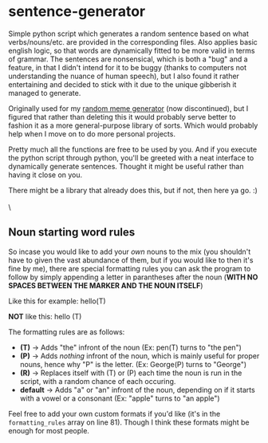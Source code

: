 # sentence-generator

Simple python script which generates a random sentence based on what verbs/nouns/etc. are provided in the corresponding files. Also applies basic english logic, so that words are dynamically fitted to be more valid in terms of grammar. The sentences are nonsensical, which is both a "bug" and a feature, in that I didn't intend for it to be buggy (thanks to computers not understanding the nuance of human speech), but I also found it rather entertaining and decided to stick with it due to the unique gibberish it managed to generate.

Originally used for my [random meme generator](https://www.youtube.com/channel/UCLyK-hcEoqZGaYTosRT-rug) (now discontinued), but I figured that rather than deleting this it would probably serve better to fashion it as a more general-purpose library of sorts. Which would probably help when I move on to do more personal projects.

Pretty much all the functions are free to be used by you. And if you execute the python script through python, you'll be greeted with a neat interface to dynamically generate sentences. Thought it might be useful rather than having it close on you.

There might be a library that already does this, but if not, then here ya go. :)
\
\
\
## Noun starting word rules

So incase you would like to add your *own* nouns to the mix (you shouldn't have to given the vast abundance of them, but if you would like to then it's fine by me), there are special formatting rules you can ask the program to follow by simply appending a letter in parantheses after the noun (**WITH NO SPACES BETWEEN THE MARKER AND THE NOUN ITSELF**)


Like this for example: hello(T)

**NOT** like this: hello (T)


The formatting rules are as follows:
* **(T)** -> Adds "the" infront of the noun (Ex: pen(T) turns to "the pen")
* **(P)** -> Adds *nothing* infront of the noun, which is mainly useful for proper nouns, hence why "P" is the letter. (Ex: George(P) turns to "George")
* **(R)** -> Replaces itself with (T) or (P) each time the noun is run in the script, with a random chance of each occuring.
* **default** -> Adds "a" or "an" infront of the noun, depending on if it starts with a vowel or a consonant (Ex: "apple" turns to "an apple")


Feel free to add your own custom formats if you'd like (it's in the `formatting_rules` array on line 81). Though I think these formats might be enough for most people.
